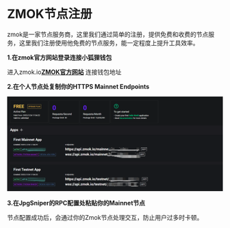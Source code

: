 # ZMOK节点注册

zmok是一家节点服务商，这里我们通过简单的注册，提供免费和收费的节点服务，这里我们注册使用他免费的节点服务，能一定程度上提升工具效率。

**1.在zmok官方网站登录连接小狐狸钱包**

进入zmok.io[**ZMOK官方网站**](https://zmok.io/) 连接钱包地址

**2.在个人节点处复制你的HTTPS Mainnet Endpoints**

![个人节点](../screenshots/zmok.png)

**3.在JpgSniper的RPC配置处粘贴你的Mainnet节点**

节点配置成功后，会通过你的Zmok节点处理交互，防止用户过多时卡顿。
